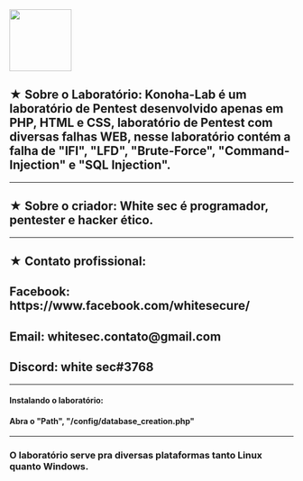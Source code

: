 <img src="https://github.com/whitesec/Konoha-Lab/blob/master/Konoha-Lab/img/banner.png" height="110" />

<h2>★ Sobre o Laboratório:
Konoha-Lab é um laboratório de Pentest desenvolvido apenas em PHP, HTML e CSS, laboratório de Pentest com diversas falhas WEB, nesse laboratório contém a falha de "lFI", "LFD", "Brute-Force", "Command-Injection" e "SQL Injection".</h2>

<hr color="black">

<h2>★ Sobre o criador:
White sec é programador, pentester e hacker ético.</h2>

<hr color="black">

<h2>★ Contato profissional:</h2>
<h2>Facebook: https://www.facebook.com/whitesecure/</h2>
<h2>Email: whitesec.contato@gmail.com</h2>
<h2>Discord: white sec#3768</h2>

<hr color="black">

<h4>Instalando o laboratório:</h4>
<h4>Abra o "Path", "/config/database_creation.php"</h4>

<hr color="transparent">

<h3>O laboratório serve pra diversas plataformas tanto Linux quanto Windows.</h3>
